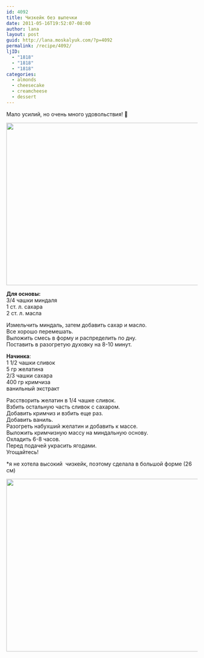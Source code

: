 ```yaml
---
id: 4092
title: Чизкейк без выпечки
date: 2011-05-16T19:52:07-08:00
author: lana
layout: post
guid: http://lana.moskalyuk.com/?p=4092
permalink: /recipe/4092/
ljID:
  - "1818"
  - "1818"
  - "1818"
categories:
  - almonds
  - cheesecake
  - creamcheese
  - dessert
---
```

Мало усилий, но очень много удовольствия! 🙂

<img loading="lazy" class="alignnone" title="no bake cheesecake" src="http://farm6.static.flickr.com/5262/5728954670_b32a432e78_z.jpg" alt="" width="640" height="427" /> 

**Для основы:**  
3/4 чашки миндаля  
1 ст. л. сахара  
2 ст. л. масла

Измельчить миндаль, затем добавить сахар и масло.  
Все хорошо перемешать.  
Выложить смесь в форму и распределить по дну.  
Поставить в разогретую духовку на 8-10 минут.

**Начинка**:  
1 1/2 чашки сливок  
5 гр желатина  
2/3 чашки сахара  
400 гр кримчиза  
ванильный экстракт

Расстворить желатин в 1/4 чашке сливок.  
Взбить остальную часть сливок с сахаром.  
Добавить кримчиз и взбить еще раз.  
Добавить ваниль.  
Разогреть набухший желатин и добавить к массе.  
Выложить кримчизную массу на миндальную основу.  
Охладить 6-8 часов.  
Перед подачей украсить ягодами.  
Угощайтесь!

*я не хотела высокий  чизкейк, поэтому сделала в большой форме (26 см)

<img loading="lazy" class="alignnone" title="no bake cheesecake" src="http://farm4.static.flickr.com/3215/5728400399_441777a75d_z.jpg" alt="" width="640" height="454" />